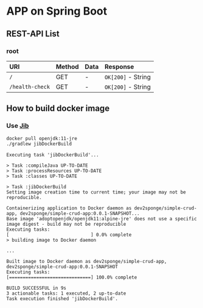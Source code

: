 # APP on Spring Boot

## REST-API List

### root

| URI             | Method | Data      | Response              |
| :-------------- | :----- | :-------- | :-------------------- |
| `/`             | GET    | -         | `OK[200]` - String    |
| `/health-check` | GET    | -         | `OK[200]` - String    |


## How to build docker image

### Use [Jib](https://github.com/GoogleContainerTools/jib#jib)

```bash
docker pull openjdk:11-jre
./gradlew jibDockerBuild
```

```text
Executing task 'jibDockerBuild'...

> Task :compileJava UP-TO-DATE
> Task :processResources UP-TO-DATE
> Task :classes UP-TO-DATE

> Task :jibDockerBuild
Setting image creation time to current time; your image may not be reproducible.

Containerizing application to Docker daemon as dev2sponge/simple-crud-app, dev2sponge/simple-crud-app:0.0.1-SNAPSHOT...
Base image 'adoptopenjdk/openjdk11:alpine-jre' does not use a specific image digest - build may not be reproducible
Executing tasks:
[                              ] 0.0% complete
> building image to Docker daemon

...

Built image to Docker daemon as dev2sponge/simple-crud-app, dev2sponge/simple-crud-app:0.0.1-SNAPSHOT
Executing tasks:
[==============================] 100.0% complete

BUILD SUCCESSFUL in 9s
3 actionable tasks: 1 executed, 2 up-to-date
Task execution finished 'jibDockerBuild'.
```
